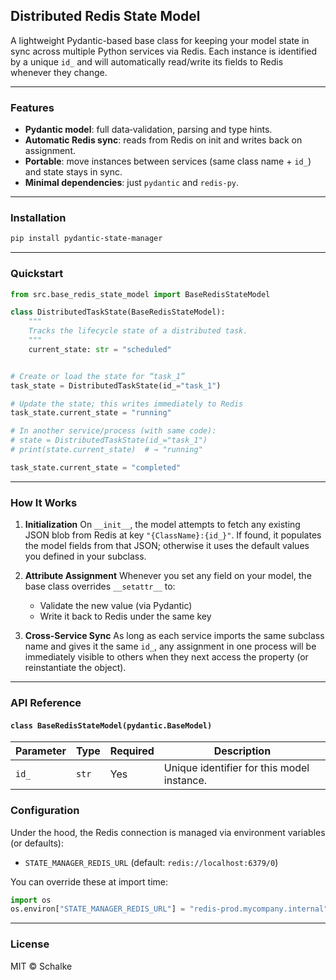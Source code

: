 ## Distributed Redis State Model

A lightweight Pydantic-based base class for keeping your model state in sync across multiple Python services via Redis.
Each instance is identified by a unique `id_` and will automatically read/write its fields to Redis whenever they change.

---

### Features

* **Pydantic model**: full data‐validation, parsing and type hints.
* **Automatic Redis sync**: reads from Redis on init and writes back on assignment.
* **Portable**: move instances between services (same class name + `id_`) and state stays in sync.
* **Minimal dependencies**: just `pydantic` and `redis-py`.

---

### Installation

```bash
pip install pydantic-state-manager
```

---

### Quickstart

```python
from src.base_redis_state_model import BaseRedisStateModel

class DistributedTaskState(BaseRedisStateModel):
    """
    Tracks the lifecycle state of a distributed task.
    """
    current_state: str = "scheduled"


# Create or load the state for “task_1”
task_state = DistributedTaskState(id_="task_1")

# Update the state; this writes immediately to Redis
task_state.current_state = "running"

# In another service/process (with same code):
# state = DistributedTaskState(id_="task_1")
# print(state.current_state)  # → "running"

task_state.current_state = "completed"
```

---

### How It Works

1. **Initialization**
   On `__init__`, the model attempts to fetch any existing JSON blob from Redis at key
   `"{ClassName}:{id_}"`. If found, it populates the model fields from that JSON; otherwise
   it uses the default values you defined in your subclass.

2. **Attribute Assignment**
   Whenever you set any field on your model, the base class overrides `__setattr__` to:

   * Validate the new value (via Pydantic)
   * Write it back to Redis under the same key

3. **Cross-Service Sync**
   As long as each service imports the same subclass name and gives it the same `id_`, any
   assignment in one process will be immediately visible to others when they next access the
   property (or reinstantiate the object).

---

### API Reference

#### `class BaseRedisStateModel(pydantic.BaseModel)`

| Parameter | Type  | Required | Description                                |
| --------- | ----- | -------- | ------------------------------------------ |
| `id_`     | `str` | Yes      | Unique identifier for this model instance. |


### Configuration

Under the hood, the Redis connection is managed via environment variables (or defaults):

* `STATE_MANAGER_REDIS_URL` (default: `redis://localhost:6379/0`)

You can override these at import time:

```python
import os
os.environ["STATE_MANAGER_REDIS_URL"] = "redis-prod.mycompany.internal"
```

---

### License

MIT © Schalke
